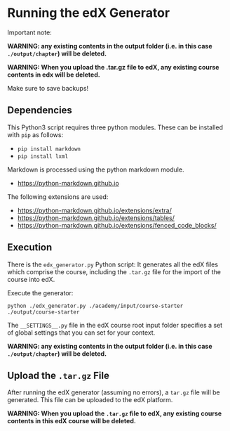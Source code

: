 # Running the edX Generator

Important note:

**WARNING: any existing contents in the output folder (i.e. in this case `./output/chapter`) will be deleted.**

**WARNING: When you upload the .tar.gz file to edX, any existing course contents in edx will be deleted.**

Make sure to save backups!


## Dependencies

This Python3 script requires three python modules. These can be installed with `pip` as follows:

* `pip install markdown`
* `pip install lxml`


Markdown is processed using the python markdown module.
- https://python-markdown.github.io

The following extensions are used:
- https://python-markdown.github.io/extensions/extra/
- https://python-markdown.github.io/extensions/tables/
- https://python-markdown.github.io/extensions/fenced_code_blocks/


## Execution

There is the `edx_generator.py` Python script:
It generates all the edX files which comprise the course, including the `.tar.gz` file for the import of the course into edX.

Execute the generator:

```
python ./edx_generator.py ./academy/input/course-starter ./output/course-starter
````

The `__SETTINGS__.py` file in the edX course root input folder specifies a set of global settings that you can set for your context. 

**WARNING: any existing contents in the output folder (i.e. in this case `./output/chapter`) will be deleted.**


## Upload the `.tar.gz` File

After running the edX generator (assuming no errors), a `tar.gz` file will be generated. This file can be uploaded to the edX platform.

**WARNING: When you upload the `.tar.gz` file to edX, any existing course contents in this edX course will be deleted.**
